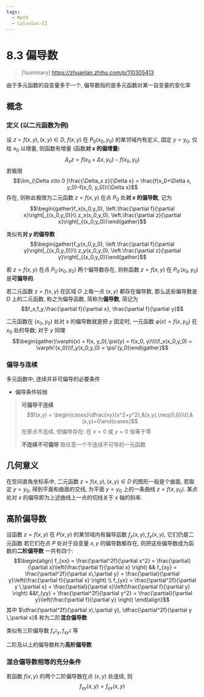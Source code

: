 ```yaml
---
tags:
  - Math
  - Calculus-II
---
```

8.3 偏导数
===
> [!summary]
> https://zhuanlan.zhihu.com/p/110305413

由于多元函数的自变量多于一个, 偏导数指的是多元函数对某一自变量的变化率
## 概念
### 定义 (以二元函数为例)
设 $z=f(x, y),(x, y) \in D$, $f(x,y)$ 在 $P_0(x_0,y_0)$ 的某邻域内有定义, 固定 $y=y_0$, 仅给 $x_0$ 以增量, 则函数有增量 (函数**对 $x$ 的偏增量**)$$\Delta_xz = f(x_0+\Delta x, y_0)-f(x_0, y_0)$$
若极限$$\lim_{\Delta x\to 0 }\frac{\Delta_x z}{\Delta x} = \frac{f(x_0+\Delta x, y_0)-f(x_0, y_0)}{\Delta x}$$
存在, 则称此极限为二元函数 $z=f(x,y)$ 在点 $P_0$ 处**对 $x$ 的偏导数**, 记为 $$\begin{gather}f_x(x_0,y_0), \left.\frac{\partial f}{\partial x}\right|_{(x_0,y_0)}\\ z_x(x_0,y_0), \left.\frac{\partial z}{\partial x}\right|_{(x_0,y_0)}\end{gather}$$

类似有**对 $y$ 的偏导数**
$$\begin{gather}f_y(x_0,y_0), \left.\frac{\partial f}{\partial y}\right|_{(x_0,y_0)}\\ z_y(x_0,y_0), \left.\frac{\partial z}{\partial y}\right|_{(x_0,y_0)}\end{gather}$$

若 $z=f(x,y)$ 在点 $P_0\,(x_0,y_0)$ 两个偏导数存在, 则称函数 $z=f(x,y)$ 在 $P_0\,(x_0,y_0)$ 是**可偏导的**.

若二元函数 $z=f(x,y)$ 在区域 $D$ 上每一点 $(x,y)$ 都存在偏导数, 那么这些偏导数是 $D$ 上的二元函数, 称之为偏导函数, 简称为**偏导数**, 简记为
$$f_x,f_y,\frac{\partial f}{\partial x}, \frac{\partial f}{\partial y}$$

二元函数在 $(x_0,y_0)$ 处对 $x$ 的偏导数就是把 $y$ 固定时, 一元函数 $\varphi(x) = f(x,y_0)$ 在 $x_0$ 处的导数; 对于 $y$ 同理
$$\begin{gather}\varphi(x) = f(x, y_0),\psi(y) = f(x_0, y)\\\\f_x(x_0,y_0) = \varphi'(x_0)\\f_y(x_0,y_0) = \psi'(y_0)\end{gather}$$
### 偏导与连续
多元函数中, 连续并非可偏导的必要条件
- 偏导条件较弱

> **可偏导不连续**
> $$f(x,y) = \begin{cases}\dfrac{xy}{x^2+y^2},&(x,y),\neq(0,0)\\0,&(x,y)=0\end{cases}$$
> 在原点不连续, 但偏导存在: 在 $x=0$ 或 $y=0$ 恒等于零
> 
> **不连续不可偏导**
> 取任意一个不连续不可导的一元函数


## 几何意义
在空间直角坐标系中, 二元函数 $z=f(x,y),(x,y)\in D$ 的图形一般是个曲面, 若取定 $y=y_0$, 得到平面和曲面的交线, 为平面 $y=y_0$ 上的一条曲线 $z=f(x,y_0)$.
某点处对 $x$ 的偏导即为上述曲线上一点的切线关于 $x$ 轴的斜率.

## 高阶偏导数
设函数 $z=f(x,y)$ 在 $P(x,y)$ 的某邻域内有偏导函数 $f_x(x,y),f_y(x,y)$, 它们仍是二元函数
若它们在点 $P$ 处对于自变量 $x, y$ 的偏导数都存在, 则把这些偏导数成为函数的**二阶偏导数**
一共有四个:
$$\begin{align}
f_{xx} = \frac{\partial^2f}{\partial x^2} = \frac{\partial}{\partial x}\left(\frac{\partial f}{\partial x} \right) && f_{xy} = \frac{\partial^2f}{\partial x\,\partial y} = \frac{\partial}{\partial y}\left(\frac{\partial f}{\partial x} \right) \\
f_{yx} = \frac{\partial^2f}{\partial y \,\partial x} = \frac{\partial}{\partial x}\left(\frac{\partial f}{\partial y} \right) &&f_{yy} = \frac{\partial^2f}{\partial y^2} = \frac{\partial}{\partial y}\left(\frac{\partial f}{\partial y} \right)
\end{align}$$
其中 $\dfrac{\partial^2f}{\partial x\,\partial y}, \dfrac{\partial^2f}{\partial y \,\partial x}$ 称为二阶**混合偏导数**

类似有三阶偏导数 $f_{x^2y}, f_{xy^2}$ 等

二阶及以上的偏导数称为**高阶偏导数**
### 混合偏导数相等的充分条件
若函数 $f(x,y)$ 的两个二阶偏导数在点 $(x,y)$ 处连续, 则
$$f_{xy}(x,y) = f_{yx}(x,y)$$